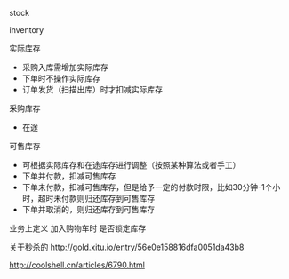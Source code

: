 
stock

inventory

实际库存
- 采购入库需增加实际库存
- 下单时不操作实际库存
- 订单发货（扫描出库）时才扣减实际库存

采购库存
- 在途

可售库存
- 可根据实际库存和在途库存进行调整（按照某种算法或者手工）
- 下单并付款，扣减可售库存
- 下单未付款，扣减可售库存，但是给予一定的付款时限，比如30分钟-1个小时，超时未付款则归还库存到可售库存
- 下单并取消的，则归还库存到可售库存

业务上定义 加入购物车时 是否锁定库存


关于秒杀的
http://gold.xitu.io/entry/56e0e158816dfa0051da43b8


http://coolshell.cn/articles/6790.html
